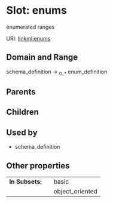 
# Slot: enums


enumerated ranges

URI: [linkml:enums](https://w3id.org/linkml/enums)


## Domain and Range

schema_definition &#8594;  <sub>0..\*</sub> enum_definition

## Parents


## Children


## Used by

 * schema_definition

## Other properties

|  |  |  |
| --- | --- | --- |
| **In Subsets:** | | basic |
|  | | object_oriented |

